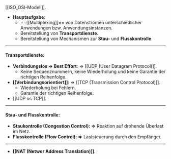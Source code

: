 [[ISO_OSI-Modell]].

- **Hauptaufgabe**: 
	- ==[[Multiplexing]]== von Datenströmen unterschiedlicher Anwendungen bzw. Anwendungsinstanzen.
	- Bereitstellung  von **Transportdienste**.
	- Bereitstellung von Mechanismen zur **Stau-** und **Flusskontrolle**.


-------------------------------------------------------------------------------
#### Transportdienste:
- **Verbindungslos -> Best Effort**: => [[UDP (User Datagram Protocol)]].
	- Keine Sequenznummern, keine Wiederholung und keine Garantie der richtigen Reihenfolge.
- **[[Verbindungsorientiert]]**: => [[TCP (Transmission Control Protocol)]].
	- Wiederholung bei Fehlern.
	- Garantie der richtigen Reihenfolge.
- [[UDP vs TCP]].

-------------------------------------------------------------------------------
#### Stau- und Flusskontrolle:
- **Staukontrolle (Congestion Control): =>** Reaktion auf drohende Überlast im Netz.
- **Flusskontrolle (Flow Control): =>** Laststeuerung durch den Empfänger.

-------------------------------------------------------------------------------
- **[[NAT (Networ Address Translation)]]**.